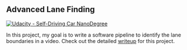 ## Advanced Lane Finding
[![Udacity - Self-Driving Car NanoDegree](https://s3.amazonaws.com/udacity-sdc/github/shield-carnd.svg)](http://www.udacity.com/drive)

In this project, my goal is to write a software pipeline to identify the lane boundaries in a video.
Check out the detailed [writeup](./writeup_advanced_lane.md) for this project.
